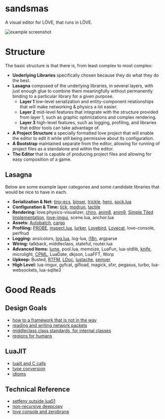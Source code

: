 # sandsmas
A visual editor for LÖVE, that runs in LÖVE.

![example screenshot](http://i.imgur.com/SCWmBTm.png)

# Structure
The basic structure is that there is, from least complex to most complex:
* **Underlying Libraries** specifically chosen because they do what they do the best.
* **Lasagna** composed of the underlying libraries, in several layers, with just enough glue to combine them meaningfully without permanently binding to a particular library for a given purpose.
	* **Layer 1** low-level serialization and entity-component relationships that will make networking & physics a lot easier.
	* **Layer 2** mid-level features that integrate with the structure provided from layer 1, such as graphic optimizations and complex rendering.
	* **Layer 3** high-level features, such as logging, profiling, and libraries that editor tools can take advantage of.
* **A Project Structure** a specially formatted love project that will enable the editor to edit it while still being permissive about its configuration.
* **A Bootstrap** maintained separate from the editor, allowing for running of project files as a standalone and within the editor.
* **The Editor** that is capable of producing project files and allowing for easy composition of a game.

## Lasagna
Below are some example layer categories and some candidate libraries that would be nice to have in each.
* **Serialization & Net:** [tiny-ecs](https://github.com/bakpakin/tiny-ecs), [binser](https://github.com/bakpakin/binser), [trickle](https://github.com/bjornbytes/trickle), [hero](https://github.com/airstruck/hero), [sock.lua](https://github.com/camchenry/sock.lua)
* **Configuration & Time:** [tick](https://github.com/bjornbytes/tick), [modrun](https://github.com/Asmageddon/modrun), [tactile](https://github.com/tesselode/tactile)
* **Rendering:** love.physics-visualizer, [chiro](https://github.com/bjornbytes/chiro), [anim8](https://github.com/kikito/anim8), [anim9](https://github.com/excessive/anim9), [Simple Tiled Implementation](https://github.com/karai17/Simple-Tiled-Implementation), [love-imgui](https://github.com/slages/love-imgui), scene.lua, anchor.lua
* **Assets:** [Autobatch](https://github.com/rxi/autobatch), [cargo](https://github.com/bjornbytes/cargo)
* **Profiling:** [PROBE](https://github.com/jorio/PROBE), [inspect.lua](https://github.com/kikito/inspect.lua), [lurker](https://github.com/rxi/lurker), [Lovebird](https://github.com/rxi/lovebird), [Lovecat](https://github.com/CoffeeKitty/lovecat), love-console, perfhud
* **Logging:** ansicolors, [log.lua](https://github.com/rxi/log.lua), log-lua, [i18n](https://github.com/excessive/i18n), argparse
* **Wiring:** talkback, middleclass, stateful, router.lua
* **Advanced Items:** [lume](https://github.com/rxi/lume/), pool.lua, memoize, LuaFun, lua-stdlib, [knife](https://github.com/airstruck/knife), microlight, [CPML](https://github.com/excessive/cpml), LuaDate, dkjson, LuaFFT, Worp
* **Upkeep:** Busted, [RTFM](https://github.com/airstruck/rtfm), [LDoc](https://github.com/stevedonovan/LDoc), [lustache](https://github.com/Olivine-Labs/lustache), [semver](https://github.com/kikito/semver.lua)
* **High Level:** lua-imgur, gyfcat, gifload, magick, sfxr, pegasus, turbo, lua-websockets, lua-sqlite3

# Good Reads
## Design Goals
* [how to a framework that is not in the way](http://weierophinney.github.io/2015-10-22-ZF3/#/)
* [reading and writing network packets](http://gafferongames.com/building-a-game-network-protocol/reading-and-writing-packets/)
* [middleclass class standards, for internal classes](https://github.com/kikito/middleclass/wiki)
* [regions for humans](http://magcius.github.io/xplain/article/regions.html)

## LuaJIT
* [luajit and C calls](http://stackoverflow.com/questions/34405678/using-lua-ffi-with-complex-types)
* [type conversion](http://luajit.org/ext_ffi_semantics.html#convert)
* [idioms](http://luajit.org/ext_ffi_tutorial.html#idioms)


## Technical Reference
* [setfenv outside lua51](http://leafo.net/guides/setfenv-in-lua52-and-above.html)
* [non-recursive deepcopy](https://gist.github.com/Deco/3985043)
* [love console and zerobrane](https://github.com/EntranceJew/love-notes/blob/master/love2d-and-zerobrane.md)
